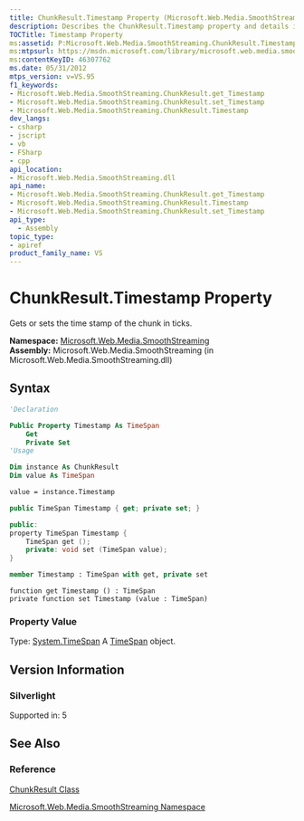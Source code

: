 ```yaml
---
title: ChunkResult.Timestamp Property (Microsoft.Web.Media.SmoothStreaming)
description: Describes the ChunkResult.Timestamp property and details its syntax, property value, and Silverlight information.
TOCTitle: Timestamp Property
ms:assetid: P:Microsoft.Web.Media.SmoothStreaming.ChunkResult.Timestamp
ms:mtpsurl: https://msdn.microsoft.com/library/microsoft.web.media.smoothstreaming.chunkresult.timestamp(v=VS.95)
ms:contentKeyID: 46307762
ms.date: 05/31/2012
mtps_version: v=VS.95
f1_keywords:
- Microsoft.Web.Media.SmoothStreaming.ChunkResult.get_Timestamp
- Microsoft.Web.Media.SmoothStreaming.ChunkResult.set_Timestamp
- Microsoft.Web.Media.SmoothStreaming.ChunkResult.Timestamp
dev_langs:
- csharp
- jscript
- vb
- FSharp
- cpp
api_location:
- Microsoft.Web.Media.SmoothStreaming.dll
api_name:
- Microsoft.Web.Media.SmoothStreaming.ChunkResult.get_Timestamp
- Microsoft.Web.Media.SmoothStreaming.ChunkResult.Timestamp
- Microsoft.Web.Media.SmoothStreaming.ChunkResult.set_Timestamp
api_type:
  - Assembly
topic_type:
- apiref
product_family_name: VS
---
```


# ChunkResult.Timestamp Property

Gets or sets the time stamp of the chunk in ticks.

**Namespace:**  [Microsoft.Web.Media.SmoothStreaming](microsoft-web-media-smoothstreaming-namespace_1.md)  
**Assembly:**  Microsoft.Web.Media.SmoothStreaming (in Microsoft.Web.Media.SmoothStreaming.dll)

## Syntax

```vb
'Declaration

Public Property Timestamp As TimeSpan
    Get
    Private Set
'Usage

Dim instance As ChunkResult
Dim value As TimeSpan

value = instance.Timestamp
```

```csharp
public TimeSpan Timestamp { get; private set; }
```

```cpp
public:
property TimeSpan Timestamp {
    TimeSpan get ();
    private: void set (TimeSpan value);
}
```

``` fsharp
member Timestamp : TimeSpan with get, private set
```

```jscript
function get Timestamp () : TimeSpan
private function set Timestamp (value : TimeSpan)
```

### Property Value

Type: [System.TimeSpan](https://msdn.microsoft.com/library/269ew577\(v=vs.95\))  
A [TimeSpan](https://msdn.microsoft.com/library/269ew577\(v=vs.95\)) object.

## Version Information

### Silverlight

Supported in: 5  

## See Also

### Reference

[ChunkResult Class](chunkresult-class-microsoft-web-media-smoothstreaming_1.md)

[Microsoft.Web.Media.SmoothStreaming Namespace](microsoft-web-media-smoothstreaming-namespace_1.md)
